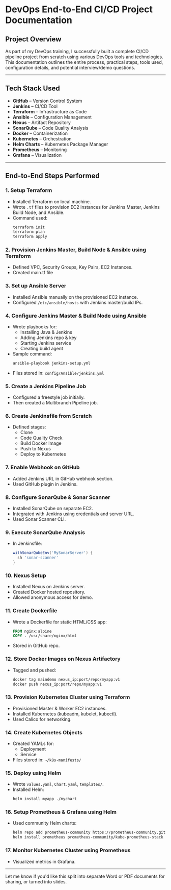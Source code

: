 # DevOps End-to-End CI/CD Project Documentation

## Project Overview
As part of my DevOps training, I successfully built a complete CI/CD pipeline project from scratch using various DevOps tools and technologies. This documentation outlines the entire process, practical steps, tools used, configuration details, and potential interview/demo questions.

---

## Tech Stack Used
- **GitHub** – Version Control System
- **Jenkins** – CI/CD Tool
- **Terraform** – Infrastructure as Code
- **Ansible** – Configuration Management
- **Nexus** – Artifact Repository
- **SonarQube** – Code Quality Analysis
- **Docker** – Containerization
- **Kubernetes** – Orchestration
- **Helm Charts** – Kubernetes Package Manager
- **Prometheus** – Monitoring
- **Grafana** – Visualization

---

## End-to-End Steps Performed

### 1. Setup Terraform
- Installed Terraform on local machine.
- Wrote `.tf` files to provision EC2 instances for Jenkins Master, Jenkins Build Node, and Ansible.
- Command used:
  ```bash
  terraform init
  terraform plan
  terraform apply
  ```

### 2. Provision Jenkins Master, Build Node & Ansible using Terraform
- Defined VPC, Security Groups, Key Pairs, EC2 Instances.
- Created main.tf file

### 3. Set up Ansible Server
- Installed Ansible manually on the provisioned EC2 instance.
- Configured `/etc/ansible/hosts` with Jenkins master/build IPs.

### 4. Configure Jenkins Master & Build Node using Ansible
- Wrote playbooks for:
  - Installing Java & Jenkins
  - Adding Jenkins repo & key
  - Starting Jenkins service
  - Creating build agent 
- Sample command:
  ```bash
  ansible-playbook jenkins-setup.yml
  ```
- Files stored in: `config/Ansible/jenkins.yml`

### 5. Create a Jenkins Pipeline Job
- Configured a freestyle job initially.
- Then created a Multibranch Pipeline job.

### 6. Create Jenkinsfile from Scratch
- Defined stages:
  - Clone
  - Code Quality Check
  - Build Docker Image
  - Push to Nexus
  - Deploy to Kubernetes

### 7. Enable Webhook on GitHub
- Added Jenkins URL in GitHub webhook section.
- Used GitHub plugin in Jenkins.

### 8. Configure SonarQube & Sonar Scanner
- Installed SonarQube on separate EC2.
- Integrated with Jenkins using credentials and server URL.
- Used Sonar Scanner CLI.

### 9. Execute SonarQube Analysis
- In Jenkinsfile:
  ```groovy
  withSonarQubeEnv('MySonarServer') {
    sh 'sonar-scanner'
  }
  ```

### 10. Nexus Setup
- Installed Nexus on Jenkins server.
- Created Docker hosted repository.
- Allowed anonymous access for demo.

### 11. Create Dockerfile
- Wrote a Dockerfile for static HTML/CSS app:
  ```dockerfile
  FROM nginx:alpine
  COPY . /usr/share/nginx/html
  ```
- Stored in GitHub repo.

### 12. Store Docker Images on Nexus Artifactory
- Tagged and pushed:
  ```bash
  docker tag maindemo nexus_ip:port/repo/myapp:v1
  docker push nexus_ip:port/repo/myapp:v1
  ```

### 13. Provision Kubernetes Cluster using Terraform
- Provisioned Master & Worker EC2 instances.
- Installed Kubernetes (kubeadm, kubelet, kubectl).
- Used Calico for networking.

### 14. Create Kubernetes Objects
- Created YAMLs for:
  - Deployment
  - Service
- Files stored in: `~/k8s-manifests/`

### 15. Deploy using Helm
- Wrote `values.yaml`, `Chart.yaml`, `templates/`.
- Installed Helm:
  ```bash
  helm install myapp ./mychart
  ```

### 16. Setup Prometheus & Grafana using Helm
- Used community Helm charts:
  ```bash
  helm repo add prometheus-community https://prometheus-community.github.io/helm-charts
  helm install prometheus prometheus-community/kube-prometheus-stack
  ```

### 17. Monitor Kubernetes Cluster using Prometheus
- Visualized metrics in Grafana.

---

Let me know if you'd like this split into separate Word or PDF documents for sharing, or turned into slides.

